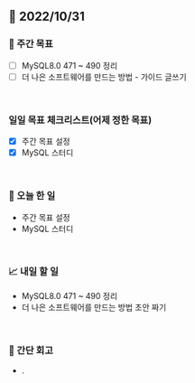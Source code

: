 ## 📅 2022/10/31


### 👏 주간 목표

- [ ] MySQL8.0 471 ~ 490 정리
- [ ] 더 나은 소프트웨어를 만드는 방법 - 가이드 글쓰기

<br/>

### 일일 목표 체크리스트(어제 정한 목표)

- [x] 주간 목표 설정
- [x] MySQL 스터디

<br/>

### 💯 오늘 한 일

- 주간 목표 설정
- MySQL 스터디

<br/>

### 📈 내일 할 일

- MySQL8.0 471 ~ 490 정리
- 더 나은 소프트웨어를 만드는 방법 초안 짜기

<br/>

### 🤔 간단 회고

- .